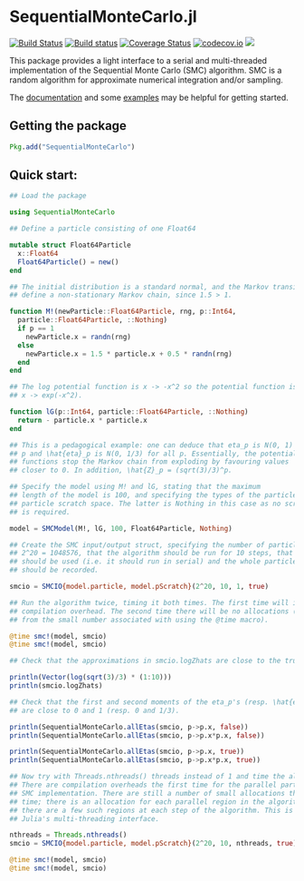 # SequentialMonteCarlo.jl

[![Build Status](https://travis-ci.org/awllee/SequentialMonteCarlo.jl.svg?branch=master)](https://travis-ci.org/awllee/SequentialMonteCarlo.jl)
[![Build status](https://ci.appveyor.com/api/projects/status/t1tqv980rmvwj6c5?svg=true)](https://ci.appveyor.com/project/awllee/sequentialmontecarlo-jl)
[![Coverage Status](https://coveralls.io/repos/github/awllee/SequentialMonteCarlo.jl/badge.svg?branch=master)](https://coveralls.io/github/awllee/SequentialMonteCarlo.jl?branch=master)
[![codecov.io](http://codecov.io/github/awllee/SequentialMonteCarlo.jl/coverage.svg?branch=master)](http://codecov.io/github/awllee/SequentialMonteCarlo.jl?branch=master)
[![](https://img.shields.io/badge/docs-latest-blue.svg)](https://awllee.github.io/SequentialMonteCarlo.jl/latest)

This package provides a light interface to a serial and multi-threaded implementation of the Sequential Monte Carlo (SMC) algorithm. SMC is a random algorithm for approximate numerical integration and/or sampling.

The [documentation](https://awllee.github.io/SequentialMonteCarlo.jl/latest) and some [examples](https://github.com/awllee/SMCExamples.jl) may be helpful for getting started.

## Getting the package

```julia
Pkg.add("SequentialMonteCarlo")
```

## Quick start:

```julia
## Load the package

using SequentialMonteCarlo

## Define a particle consisting of one Float64

mutable struct Float64Particle
  x::Float64
  Float64Particle() = new()
end

## The initial distribution is a standard normal, and the Markov transitions
## define a non-stationary Markov chain, since 1.5 > 1.

function M!(newParticle::Float64Particle, rng, p::Int64,
  particle::Float64Particle, ::Nothing)
  if p == 1
    newParticle.x = randn(rng)
  else
    newParticle.x = 1.5 * particle.x + 0.5 * randn(rng)
  end
end

## The log potential function is x -> -x^2 so the potential function is
## x -> exp(-x^2).

function lG(p::Int64, particle::Float64Particle, ::Nothing)
  return - particle.x * particle.x
end

## This is a pedagogical example: one can deduce that eta_p is N(0, 1) for all
## p and \hat{eta}_p is N(0, 1/3) for all p. Essentially, the potential
## functions stop the Markov chain from exploding by favouring values
## closer to 0. In addition, \hat{Z}_p = (sqrt(3)/3)^p.

## Specify the model using M! and lG, stating that the maximum
## length of the model is 100, and specifying the types of the particle and
## particle scratch space. The latter is Nothing in this case as no scratch space
## is required.

model = SMCModel(M!, lG, 100, Float64Particle, Nothing)

## Create the SMC input/output struct, specifying the number of particles N as
## 2^20 = 1048576, that the algorithm should be run for 10 steps, that 1 thread
## should be used (i.e. it should run in serial) and the whole particle system
## should be recorded.

smcio = SMCIO{model.particle, model.pScratch}(2^20, 10, 1, true)

## Run the algorithm twice, timing it both times. The first time will include
## compilation overhead. The second time there will be no allocations (apart
## from the small number associated with using the @time macro).

@time smc!(model, smcio)
@time smc!(model, smcio)

## Check that the approximations in smcio.logZhats are close to the true values.

println(Vector(log(sqrt(3)/3) * (1:10)))
println(smcio.logZhats)

## Check that the first and second moments of the eta_p's (resp. \hat{eta}_p's)
## are close to 0 and 1 (resp. 0 and 1/3).

println(SequentialMonteCarlo.allEtas(smcio, p->p.x, false))
println(SequentialMonteCarlo.allEtas(smcio, p->p.x*p.x, false))

println(SequentialMonteCarlo.allEtas(smcio, p->p.x, true))
println(SequentialMonteCarlo.allEtas(smcio, p->p.x*p.x, true))

## Now try with Threads.nthreads() threads instead of 1 and time the algorithm.
## There are compilation overheads the first time for the parallel parts of the
## SMC implementation. There are still a number of small allocations the second
## time; there is an allocation for each parallel region in the algorithm, and
## there are a few such regions at each step of the algorithm. This is due to
## Julia's multi-threading interface.

nthreads = Threads.nthreads()
smcio = SMCIO{model.particle, model.pScratch}(2^20, 10, nthreads, true)

@time smc!(model, smcio)
@time smc!(model, smcio)
```
